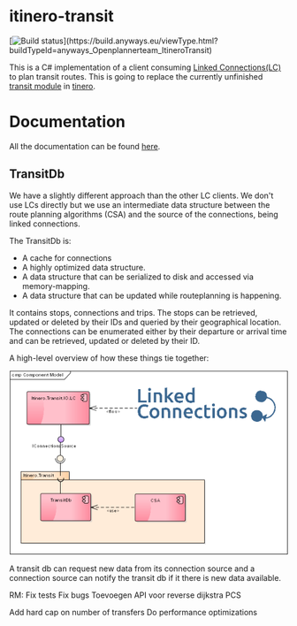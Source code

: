 # itinero-transit

[![Build status](https://build.anyways.eu/app/rest/builds/buildType:(id:anyways_Openplannerteam_ItineroTransit)/statusIcon)](https://build.anyways.eu/viewType.html?buildTypeId=anyways_Openplannerteam_ItineroTransit)  

This is a C# implementation of a client consuming [Linked Connections(LC)](https://linkedconnections.org/) to plan transit routes. This is going to replace the currently unfinished [transit module](https://github.com/itinero/transit) in [tinero](http://www.itinero.tech/).

# Documentation

All the documentation can be found [here](index.md).


## TransitDb

We have a slightly different approach than the other LC clients. We don't use LCs directly but we use an intermediate data structure between the route planning algorithms (CSA) and the source of the connections, being linked connections.

The TransitDb is:
- A cache for connections    
- A highly optimized data structure.   
- A data structure that can be serialized to disk and accessed via memory-mapping.   
- A data structure that can be updated while routeplanning is happening.

It contains stops, connections and trips. The stops can be retrieved, updated or deleted by their IDs and queried by their geographical location. The connections can be enumerated either by their departure or arrival time and can be retrieved, updated or deleted by their ID.

A high-level overview of how these things tie together:

![transit-db-diagram](images/transit-db-lc-io-diagram.png)

A transit db can request new data from its connection source and a connection source can notify the transit db if it there is new data available.



RM:
Fix tests
Fix bugs
Toevoegen API voor reverse dijkstra PCS

Add hard cap on number of transfers
Do performance optimizations
